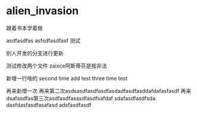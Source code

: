 # alien_invasion
跟着书本学着做


asdfasdfas
asfsdfasdfasf
测试

别人开发的分支进行更新

测试修改两个文件
zaixce阿斯蒂芬是按非法


新增一行啥的
second time add test
three time test

再来新增一次
再来第二次asdsasdfasdfasdfasdadfasdfasddafdafasfasdf
再来dsafasdfas第三次asdfasdfasasdfasdfsafdaf
sdafasdfasdfsda\
dasfdasfasdfasafasd
adsfasdfasdf
